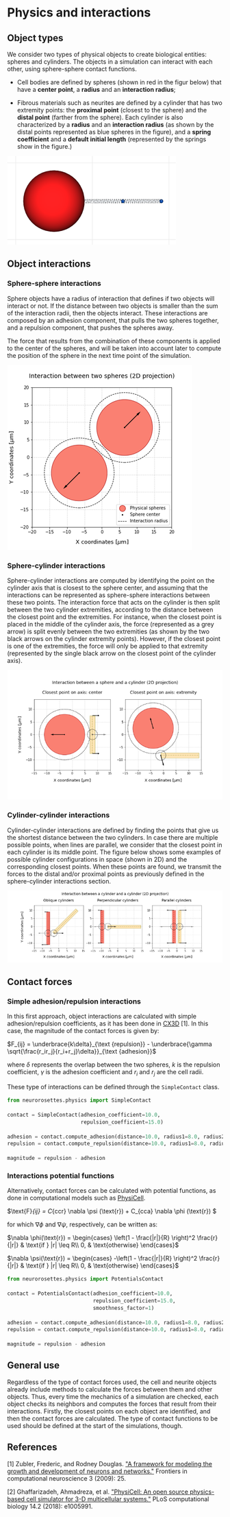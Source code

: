 # Physics and interactions

## Object types

We consider two types of physical objects to create biological entities: spheres and cylinders. 
The objects in a simulation  can interact with each other, using sphere-sphere contact functions.

- Cell bodies are defined by spheres (shown in red in the figur below) that have a **center point**,
a **radius** and an **interaction radius**;

- Fibrous materials such as neurites are defined by a cylinder that has two extremity points: the **proximal
point** (closest to the sphere) and the **distal point** (farther from the sphere). Each cylinder is also characterized
by a **radius** and an **interaction radius** (as shown by the distal points represented as blue spheres in
the figure), and a **spring coefficient** and a **default initial length** (represented by the springs
show in the figure.)

![objects](img/objects.png)

## Object interactions

### Sphere-sphere interactions

Sphere objects have a radius of interaction that defines if two objects will interact or not.
If the distance between two objects is smaller than the sum of the interaction radii, then the
objects interact. These interactions are composed by an adhesion component, that pulls the two spheres
together, and a repulsion component, that pushes the spheres away. 

The force that results from the combination of these components is applied to the center of the spheres, 
and will be taken  into account later to compute the position of the sphere in the next time point of the simulation.

![sphere-intersection](img/sphere_sphere.png)

### Sphere-cylinder interactions

Sphere-cylinder interactions are computed by identifying the point on the cylinder axis that is closest to the
sphere center, and assuming that the interactions can be represented as sphere-sphere interactions between these
two points. The interaction force that acts on the cylinder is then split between the two cylinder extremities,
according to the distance between the closest point and the extremities. For instance, when the closest point is
placed in the middle of the cylinder axis, the force (represented as a grey arrow) is split evenly between the two 
extremities (as shown by the two black arrows on the cylinder extremity points). However, if the
closest point is one of the extremities, the force will only be applied to that extremity (represented by the single
black arrow on the closest point of the cylinder axis).

![cylinder-sphere-intersections](img/sphere_spring.png)

### Cylinder-cylinder interactions

Cylinder-cylinder interactions are defined by finding the points that give us the shortest distance between
the two cylinders. In case there are multiple possible points, when lines are parallel, we consider that the
closest point in each cylinder is its middle point. The figure below shows some examples of possible cylinder
configurations in space (shown in 2D) and the corresponding closest points. When these points are found, 
we transmit the forces to the distal and/or proximal points as previously defined
in the sphere-cylinder interactions section.

![cylinder-intersections](img/spring_spring.png)

## Contact forces

### Simple adhesion/repulsion interactions

In this first approach, object interactions are calculated with simple adhesion/repulsion coefficients, 
as it has been done in [CX3D](https://github.com/morphonets/cx3d) [1]. In this case, the magnitude of the
contact forces is given by:

$F_{ij} = \underbrace{k\delta}_{\text {repulsion}} - 
\underbrace{\gamma \sqrt{\frac{r_ir_j}{r_i+r_j}\delta}}_{\text {adhesion}}$

where $\delta$ represents the overlap between the two spheres, $k$ is the repulsion coefficient,
$\gamma$ is the adhesion coefficient and $r_i$  and $r_j$ are the cell radii.

These type of interactions can be defined through the `SimpleContact` class.

```python
from neurorosettes.physics import SimpleContact

contact = SimpleContact(adhesion_coefficient=10.0,
                        repulsion_coefficient=15.0)

adhesion = contact.compute_adhesion(distance=10.0, radius1=8.0, radius2=8.0)
repulsion = contact.compute_repulsion(distance=10.0, radius1=8.0, radius2=8.0)

magnitude = repulsion - adhesion
```

### Interactions potential functions

Alternatively, contact forces can be calculated with potential functions, as done in computational models such
as [PhysiCell](https://physicell.org).

$\text{F}_{ij} = C_{ccr} \nabla \psi (\text{r}) + C_{cca} \nabla \phi (\text{r}) $

for which $\nabla \phi$ and $\nabla \psi$, respectively, can be written as:

$\nabla \phi(\text{r}) = 
\begin{cases} \left(1 - \frac{|r|}{R} \right)^2 \frac{r}{|r|} & \text{if } |r| \leq R\\
0, & \text{otherwise} \end{cases}$

$\nabla \psi(\text{r}) = 
\begin{cases}
-\left(1 - \frac{|r|}{R} \right)^2 \frac{r}{|r|} & \text{if } |r| \leq R\\
0, & \text{otherwise} \end{cases}$

```python
from neurorosettes.physics import PotentialsContact

contact = PotentialsContact(adhesion_coefficient=10.0,
                            repulsion_coefficient=15.0,
                            smoothness_factor=1)

adhesion = contact.compute_adhesion(distance=10.0, radius1=8.0, radius2=8.0)
repulsion = contact.compute_repulsion(distance=10.0, radius1=8.0, radius2=8.0)

magnitude = repulsion - adhesion
```

## General use

Regardless of the type of contact forces used, the cell and neurite objects already include
methods to calculate the forces between them and other objects. Thus, every time the mechanics of
a simulation are checked, each object checks its neighbors and computes the forces that result
from their interactions. Firstly, the closest points on each object are identified, and then
the contact forces are calculated. The type of contact functions to be used should be defined
at the start of the simulations, though.

## References
[1] 
Zubler, Frederic, and Rodney Douglas. 
["A framework for modeling the growth and development of neurons and networks."](https://www.frontiersin.org/articles/10.3389/neuro.10.025.2009/full)
Frontiers in computational neuroscience 3 (2009): 25.

[2]
Ghaffarizadeh, Ahmadreza, et al. 
["PhysiCell: An open source physics-based cell simulator for 3-D multicellular systems."](https://journals.plos.org/ploscompbiol/article?id=10.1371/journal.pcbi.1005991)
PLoS computational biology 14.2 (2018): e1005991.